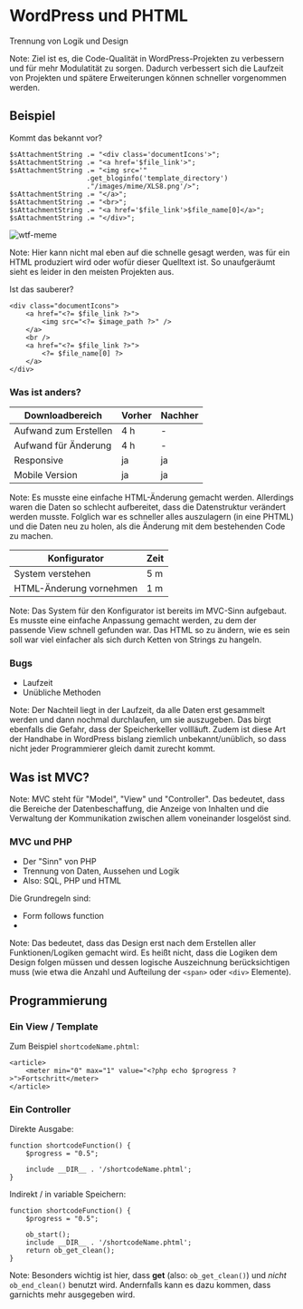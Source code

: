 # WordPress und PHTML

Trennung von Logik und Design

Note: Ziel ist es, die Code-Qualität in WordPress-Projekten zu verbessern und für mehr Modulatität zu sorgen.
Dadurch verbessert sich die Laufzeit von Projekten und spätere Erweiterungen können schneller vorgenommen werden.


## Beispiel


Kommt das bekannt vor?

```
$sAttachmentString .= "<div class='documentIcons'>";
$sAttachmentString .= "<a href='$file_link'>";
$sAttachmentString .= "<img src='"
                   .get_bloginfo('template_directory')
                   ."/images/mime/XLS8.png'/>";
$sAttachmentString .= "</a>";
$sAttachmentString .= "<br>";
$sAttachmentString .= "<a href='$file_link'>$file_name[0]</a>";
$sAttachmentString .= "</div>";
```


![wtf-meme](http://cdn.memegenerator.net/instances/500x/49536908.jpg)

Note: Hier kann nicht mal eben auf die schnelle gesagt werden,
was für ein HTML produziert wird oder wofür dieser Quelltext ist.
So unaufgeräumt sieht es leider in den meisten Projekten aus.


Ist das sauberer?

```
<div class="documentIcons">
    <a href="<?= $file_link ?>">
        <img src="<?= $image_path ?>" />
    </a>
    <br />
    <a href="<?= $file_link ?>">
        <?= $file_name[0] ?>
    </a>
</div>
```


### Was ist anders?


| Downloadbereich       | Vorher | Nachher |
|-----------------------|--------|---------|
| Aufwand zum Erstellen |   4 h  |    -    |
| Aufwand für Änderung  |   4 h  |    -    |
| Responsive            | ja     | ja      |
| Mobile Version        | ja     | ja      |

Note: Es musste eine einfache HTML-Änderung gemacht werden.
Allerdings waren die Daten so schlecht aufbereitet, dass die Datenstruktur verändert werden musste.
Folglich war es schneller alles auszulagern (in eine PHTML) und die Daten neu zu holen,
als die Änderung mit dem bestehenden Code zu machen.


| Konfigurator            | Zeit  |
|-------------------------|-------|
| System verstehen        | 5 m   |
| HTML-Änderung vornehmen | 1 m   |

Note: Das System für den Konfigurator ist bereits im MVC-Sinn aufgebaut.
Es musste eine einfache Anpassung gemacht werden, zu dem der passende View schnell gefunden war.
Das HTML so zu ändern, wie es sein soll war viel einfacher als sich durch Ketten von Strings zu hangeln.


### Bugs

- Laufzeit
- Unübliche Methoden

Note: Der Nachteil liegt in der Laufzeit, da alle Daten erst gesammelt werden und dann nochmal durchlaufen,
um sie auszugeben.
Das birgt ebenfalls die Gefahr, dass der Speicherkeller vollläuft.
Zudem ist diese Art der Handhabe in WordPress bislang ziemlich unbekannt/unüblich,
so dass nicht jeder Programmierer gleich damit zurecht kommt.



## Was ist MVC?

Note: MVC steht für "Model", "View" und "Controller".
Das bedeutet, dass die Bereiche der Datenbeschaffung,
die Anzeige von Inhalten und die Verwaltung der Kommunikation zwischen allem voneinander losgelöst sind.


### MVC und PHP

- Der "Sinn" von PHP
- Trennung von Daten, Aussehen und Logik
- Also: SQL, PHP und HTML


Die Grundregeln sind:

- Form follows function
-

Note:
Das bedeutet, dass das Design erst nach dem Erstellen aller Funktionen/Logiken gemacht wird.
Es heißt nicht, dass die Logiken dem Design folgen müssen und dessen logische Auszeichnung berücksichtigen muss
(wie etwa die Anzahl und Aufteilung der `<span>` oder `<div>` Elemente).


## Programmierung


### Ein View / Template

Zum Beispiel `shortcodeName.phtml`:

```
<article>
    <meter min="0" max="1" value="<?php echo $progress ?>">Fortschritt</meter>
</article>
```


### Ein Controller

Direkte Ausgabe:

```
function shortcodeFunction() {
    $progress = "0.5";

    include __DIR__ . '/shortcodeName.phtml';
}
```

Indirekt / in variable Speichern:

```
function shortcodeFunction() {
    $progress = "0.5";

    ob_start();
    include __DIR__ . '/shortcodeName.phtml';
    return ob_get_clean();
}
```

Note: Besonders wichtig ist hier, dass **get** (also: `ob_get_clean()`) und *nicht* `ob_end_clean()` benutzt wird.
Andernfalls kann es dazu kommen, dass garnichts mehr ausgegeben wird.
